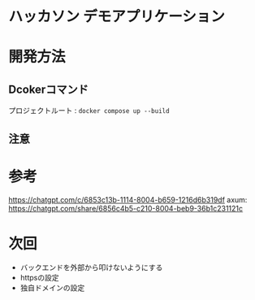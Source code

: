 # ハッカソン デモアプリケーション

# 開発方法
## Dcokerコマンド
プロジェクトルート : `docker compose up --build`
## 注意


# 参考
https://chatgpt.com/c/6853c13b-1114-8004-b659-1216d6b319df
axum: https://chatgpt.com/share/6856c4b5-c210-8004-beb9-36b1c231121c

# 次回
- バックエンドを外部から叩けないようにする
- httpsの設定
- 独自ドメインの設定